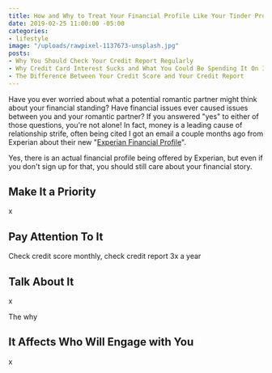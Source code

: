 ```yaml
---
title: How and Why to Treat Your Financial Profile Like Your Tinder Profile
date: 2019-02-25 11:00:00 -05:00
categories:
- lifestyle
image: "/uploads/rawpixel-1137673-unsplash.jpg"
posts:
- Why You Should Check Your Credit Report Regularly
- Why Credit Card Interest Sucks and What You Could Be Spending It On Instead
- The Difference Between Your Credit Score and Your Credit Report
---
```


Have you ever worried about what a potential romantic partner might think about your financial standing? Have financial issues ever caused issues between you and your romantic partner? If you answered "yes" to either of those questions, you're not alone! In fact, money is a leading cause of relationship strife, often being cited I got an email a couple months ago from Experian about their new "[Experian Financial Profile](https://www.experian.com/consumer-products/financial-profile.html)".

Yes, there is an actual financial profile being offered by Experian, but even if you don't sign up for that, you should still care about your financial story.

## Make It a Priority

x

## Pay Attention To It

Check credit score monthly, check credit report 3x a year

## Talk About It

x

The why

## It Affects Who Will Engage with You

x